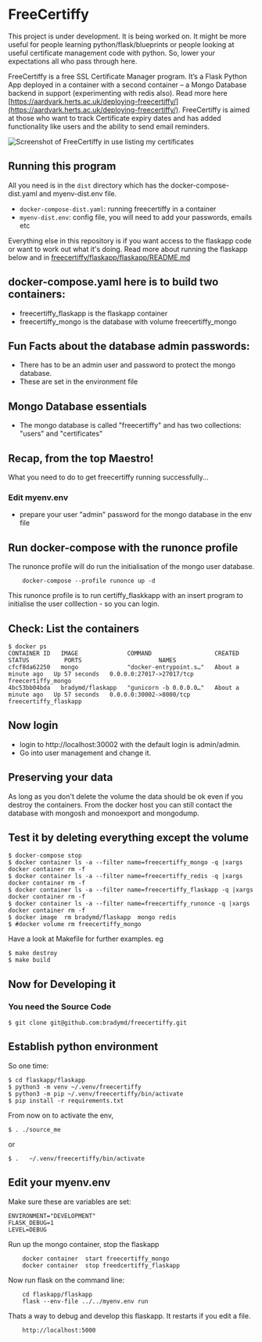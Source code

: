 # FreeCertiffy
This project is under development. It is being worked on. It might be more useful for people learning python/flask/blueprints or people looking at useful certificate management code with python. So, lower your expectations all who pass through here.

FreeCertiffy is a free SSL Certificate Manager program. It’s a Flask Python App deployed in a container with a second container – a Mongo Database backend in support (experimenting with redis also). Read more here [https://aardvark.herts.ac.uk/deploying-freecertiffy/](https://aardvark.herts.ac.uk/deploying-freecertiffy/). FreeCertiffy is aimed at those who want to track Certificate expiry dates and has added functionality like users and the ability to send email reminders.

![Screenshot of FreeCertiffy in use listing my certificates](./freecertiffy/blob/main/flaskapp/flaskapp/screenshots/mainpage_search.png)

## Running this program
All you need is in the `dist` directory which has the docker-compose-dist.yaml and myenv-dist.env file.
* `docker-compose-dist.yaml`: running freecertiffy in a container
* `myenv-dist.env`: config file, you will need to add your passwords, emails etc

Everything else in this repository is if you want access to the flaskapp code or want to work out what it's doing.
Read more about running the flaskapp below and in [freecertiffy/flaskapp/flaskapp/README.md](./flaskapp/flaskapp/README.md)

## docker-compose.yaml here is to build two containers:
  - freecertiffy_flaskapp is the flaskapp container
  - freecertiffy_mongo is the database with volume freecertiffy_mongo

## Fun Facts about the database admin passwords:
  - There has to be an admin user and password to protect the mongo database.
  - These are set in the environment file

## Mongo Database essentials
  - The mongo database is called "freecertiffy" and has two collections: "users" and "certificates"

## Recap, from the top Maestro!
What you need to do to get freecertiffy running successfully...

### Edit __myenv.env__
  - prepare your user "admin" password for the mongo database in the env file

## Run docker-compose with the runonce profile
The runonce profile will do run the initialisation of the mongo user database.
```
    docker-compose --profile runonce up -d
```
This runonce profile is to run certiffy_flaskkapp with an insert program to initialise the user colllection - so you can login.

## Check: List the containers
```
$ docker ps
CONTAINER ID   IMAGE              COMMAND                  CREATED              STATUS          PORTS                      NAMES
cfcf8da62250   mongo              "docker-entrypoint.s…"   About a minute ago   Up 57 seconds   0.0.0.0:27017->27017/tcp   freecertiffy_mongo
4bc53bb04bda   bradymd/flaskapp   "gunicorn -b 0.0.0.0…"   About a minute ago   Up 57 seconds   0.0.0.0:30002->8000/tcp       freecertiffy_flaskapp
```

## Now login
  - login to http://localhost:30002 with the default login is admin/admin.
  - Go into user management and change it.

## Preserving your data
As long as you don't delete the volume the data should be ok even if you destroy the containers. 
From the docker host you can still contact the database with mongosh  and monoexport and mongodump.

## Test it by deleting everything except the volume
```
$ docker-compose stop
$ docker container ls -a --filter name=freecertiffy_mongo -q |xargs docker container rm -f 
$ docker container ls -a --filter name=freecertiffy_redis -q |xargs docker container rm -f 
$ docker container ls -a --filter name=freecertiffy_flaskapp -q |xargs docker container rm -f 
$ docker container ls -a --filter name=freecertiffy_runonce -q |xargs docker container rm -f 
$ docker image  rm bradymd/flaskapp  mongo redis
$ #docker volume rm freecertiffy_mongo
```
Have a look at Makefile for further examples. eg
```
$ make destroy
$ make build
```
## Now for Developing it
### You need the Source Code
```
$ git clone git@github.com:bradymd/freecertiffy.git
```

## Establish python environment
So one time:
```
$ cd flaskapp/flaskapp
$ python3 -m venv ~/.venv/freecertiffy
$ python3 -m pip ~/.venv/freecertiffy/bin/activate
$ pip install -r requirements.txt
```
From now on to activate the env, 
```
$ . ./source_me
```
or
```
$ .   ~/.venv/freecertiffy/bin/activate
```

## Edit your myenv.env
Make sure these are variables are set:
```
ENVIRONMENT="DEVELOPMENT"
FLASK_DEBUG=1
LEVEL=DEBUG
```
Run up the mongo container, stop the flaskapp
```
    docker container  start freecertiffy_mongo
    docker container  stop freedcertiffy_flaskapp
```
Now run flask on the command line:
```
    cd flaskapp/flaskapp
    flask --env-file ../../myenv.env run
```
Thats a way to debug and develop this flaskapp. It restarts if you edit a file.
```
    http://localhost:5000
```

